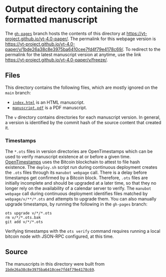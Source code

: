 # Output directory containing the formatted manuscript

The [`gh-pages`](https://github.com/yt-project/yt-4.0-paper/tree/gh-pages) branch hosts the contents of this directory at <https://yt-project.github.io/yt-4.0-paper/>.
The permalink for this webpage version is <https://yt-project.github.io/yt-4.0-paper/v/1bde26a38c8e3975ba6410cee7fd4f79e4178c69/>.
To redirect to the permalink for the latest manuscript version at anytime, use the link <https://yt-project.github.io/yt-4.0-paper/v/freeze/>.

## Files

This directory contains the following files, which are mostly ignored on the `main` branch:

+ [`index.html`](index.html) is an HTML manuscript.
+ [`manuscript.pdf`](manuscript.pdf) is a PDF manuscript.

The `v` directory contains directories for each manuscript version.
In general, a version is identified by the commit hash of the source content that created it.

### Timestamps

The `*.ots` files in version directories are OpenTimestamps which can be used to verify manuscript existence at or before a given time.
[OpenTimestamps](https://opentimestamps.org/) uses the Bitcoin blockchain to attest to file hash existence.
The `deploy.sh` script run during continuous deployment creates the `.ots` files through its `manubot webpage` call.
There is a delay before timestamps get confirmed by a Bitcoin block.
Therefore, `.ots` files are initially incomplete and should be upgraded at a later time, so that they no longer rely on the availability of a calendar server to verify.
The `manubot webpage` call during continuous deployment identifies files matched by `webpage/v/**/*.ots` and attempts to upgrade them.
You can also manually upgrade timestamps, by running the following in the `gh-pages` branch:

```shell
ots upgrade v/*/*.ots
rm v/*/*.ots.bak
git add v/*/*.ots
```

Verifying timestamps with the `ots verify` command requires running a local bitcoin node with JSON-RPC configured, at this time.

## Source

The manuscripts in this directory were built from
[`1bde26a38c8e3975ba6410cee7fd4f79e4178c69`](https://github.com/yt-project/yt-4.0-paper/commit/1bde26a38c8e3975ba6410cee7fd4f79e4178c69).
